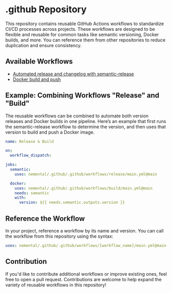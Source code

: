# .github Repository

This repository contains reusable GitHub Actions workflows to standardize CI/CD processes across projects. These workflows are designed to be flexible and reusable for common tasks like semantic versioning, Docker builds, and more. You can reference them from other repositories to reduce duplication and ensure consistency.

## Available Workflows

- [Automated release and changelog with semantic-release](/.github/workflows/release.README.md)
- [Docker build and push](/.github/workflows/build.README.md)

## Example: Combining Workflows "Release" and "Build"

The reusable workflows can be combined to automate both version releases and Docker builds in one pipeline. Here’s an example that first runs the semantic-release workflow to determine the version, and then uses that version to build and push a Docker image.
```yaml
name: Release & Build

on:
  workflow_dispatch:

jobs:
  semantic:
    uses: nemental/.github/.github/workflows/release/main.yml@main

  docker:
    uses: nemental/.github/.github/workflows/build/main.yml@main
    needs: semantic
    with:
      version: ${{ needs.semantic.outputs.version }}
```

## Reference the Workflow

In your project, reference a workflow by its name and version. You can call the workflow from this repository using the syntax:
```yaml
uses: nemental/.github/.github/workflows/[workflow_name]/main.yml@main
```

## Contribution

If you'd like to contribute additional workflows or improve existing ones, feel free to open a pull request. Contributions are welcome to help expand the variety of reusable workflows in this repository!
